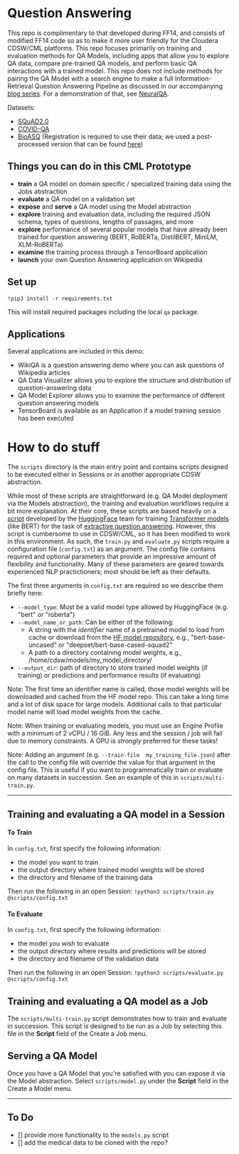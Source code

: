 # Question Answering
This repo is complimentary to that developed during FF14, and consists of modified FF14 code so as to make it 
more user friendly for the Cloudera CDSW/CML platforms. This repo focuses primarily on training and evaluation 
methods for QA Models, including apps that allow you to explore QA data, compare pre-trained QA models, 
and perform basic QA interactions with a trained model. This repo does not include methods for pairing the 
QA Model with a search engine to make a full Information-Retrieval Question Answering Pipeline as discussed in 
our accompanying [blog series](https://qa.fastforwardlabs.com/). For a demonstration of that, see [NeuralQA](https://neuralqa.fastforwardlabs.com/#/). 

Datasets: 
* [SQuAD2.0](https://rajpurkar.github.io/SQuAD-explorer/) 
* [COVID-QA](https://github.com/deepset-ai/COVID-QA) 
* [BioASQ](http://www.bioasq.org/) (Registration is required to use their data; 
we used a post-processed version that can be found [here](https://mrqa.github.io/shared)) 

## Things you can do in this CML Prototype
* **train** a QA model on domain specific / specialized training data using the Jobs abstraction
* **evaluate** a QA model on a validation set
* **expose** and **serve** a QA model using the Model abstraction 
* **explore** training and evaluation data, including the required JSON schema, types of questions, 
  lengths of passages, and more
* **explore** performance of several popular models that have already been trained for question answering 
  (BERT, RoBERTa, DistilBERT, MiniLM, XLM-RoBERTa)
* **examine** the training process through a TensorBoard application
* **launch** your own Question Answering application on Wikipedia

## Set up
`!pip3 install -r requirements.txt`

This will install required packages including the local `qa` package.

## Applications
Several applications are included in this demo: 

* WikiQA is a question answering demo where you can ask questions of Wikipedia articles 
* QA Data Visualizer allows you to explore the structure and distribution of question-answering data
* QA Model Explorer allows you to examine the performance of different question answering models
* TensorBoard is available as an Application if a model training session has been executed


# How to do stuff
The `scripts` directory is the main entry point and contains scripts designed to be 
executed either in Sessions or in another appropriate CDSW abstraction. 

While most of these scripts are straightforward (e.g. QA Model deployment via the Models abstraction), 
the training and evaluation workflows require a bit more explanation. At their core, these scripts are 
based heavily on a [script](https://github.com/huggingface/transformers/blob/master/examples/question-answering/run_squad.py)
developed by the [HuggingFace](https://huggingface.co/) team for training [Transformer models](http://jalammar.github.io/illustrated-transformer/) 
(like BERT) for the task of [extractive question answering](https://huggingface.co/transformers/v3.2.0/task_summary.html#extractive-question-answering). 
However, this script is cumbersome to use in CDSW/CML, so it has been modified to work in this environment. 
As such, the `train.py` and `evaluate.py` scripts require a configuration file (`config.txt`) as an argument. 
The config file contains required and optional parameters that provide an impressive amount of flexibility 
and functionality. Many of these parameters are geared towards experienced NLP practictioners; most should 
be left as their defaults. 

The first three arguments in `config.txt` are required so we describe them briefly here:
* `--model_type`: Must be a valid model type allowed by HuggingFace (e.g. "bert" or "roberta") 
* `--model_name_or_path`: Can be either of the following: 
  * A string with the _identifier_ name of a pretrained model to load from cache or download from the 
  [HF model repository](https://huggingface.co/models), e.g., "bert-base-uncased" or "deepset/bert-base-cased-squad2"
  * A path to a directory containing model weights, e.g., /home/cdsw/models/my_model_directory/
* `--output_dir`: path of directory to store trained model weights (if training) or predictions and performance results (if evaluating)


Note: The first time an identifier name is called, those model weights will be downloaded and cached from the HF model repo. 
This can take a long time and a lot of disk space for large models. Additional calls to that particular model name will load 
model weights from the cache.

Note: When training or evaluating models, you must use an Engine Profile with a minimum of 2 vCPU / 16 GiB. 
Any less and the session / job will fail due to memory constraints. A GPU is _strongly_ preferred for these tasks!

Note:  Adding an argument (e.g. `--train-file  my_training_file.json`) after the call to the config file 
will override the value for that argument in the config file. 
This is useful if you want to programmatically train or evaluate on many datasets in succession. 
See an example of this in `scripts/multi-train.py`. 

-------------------------

## Training and evaluating a QA model in a Session

#### To Train
In `config.txt`, first specify the following information: 
* the model you want to train 
* the output directory where trained model weights will be stored
* the directory and filename of the training data 

Then run the following in an open Session:
`!python3 scripts/train.py @scripts/config.txt`

#### To Evaluate 
In `config.txt`, first specify the following information: 
* the model you wish to evaluate 
* the output directory where results and predictions will be stored
* the directory and filename of the validation data

Then run the following in an open Session:
`!python3 scripts/evaluate.py @scripts/config.txt`


## Training and evaluating a QA model as a Job
The `scripts/multi-train.py` script demonstrates how to train and evaluate in succession. 
This script is designed to be run as a Job by selecting this file in the **Script** field of the 
Create a Job menu. 

## Serving a QA Model
Once you have a QA Model that you're satisfied with you can expose it via the Model abstraction. 
Select `scripts/model.py` under the **Script** field in the Create a Model menu. 

-------------------------

## To Do 
- [] provide more functionality to the `models.py` script
- [] add the medical data to be cloned with the repo? 
